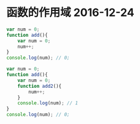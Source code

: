 # 函数的作用域 2016-12-24
```javascript
var num = 0;
function add(){
	var num = 0;
	num++;
}
console.log(num); // 0;
```


```javascript
var num = 0;
function add(){
	var num = 0;
	function add2(){
		num++;
	}
	console.log(num); // 1
}
console.log(num); // 0;
```




